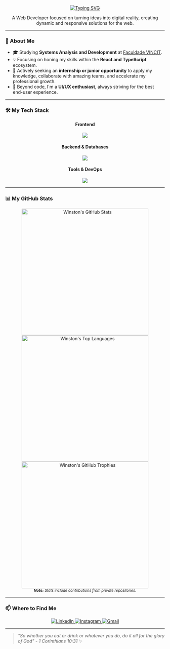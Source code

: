 <div align="center">
  <a href="https://git.io/typing-svg">
    <img src="https://readme-typing-svg.demolab.com?font=Fira+Code&weight=700&size=28&pause=1000&color=00BFFF&center=true&vCenter=true&width=435&lines=Hello%2C+I'm+Winston!;Web+Developer." alt="Typing SVG" />
  </a>
</div>

<p align="center">
  A Web Developer focused on turning ideas into digital reality, creating dynamic and responsive solutions for the web.
</p>

---

### 🚀 About Me
- 🎓 Studying **Systems Analysis and Development** at [Faculdade VINCIT](https://faculdadevincit.edu.br/).
- 💡 Focusing on honing my skills within the **React and TypeScript** ecosystem.
- 🌱 Actively seeking an **internship or junior opportunity** to apply my knowledge, collaborate with amazing teams, and accelerate my professional growth.
- 🎨 Beyond code, I'm a **UI/UX enthusiast**, always striving for the best end-user experience.

---

### 🛠️ My Tech Stack

<div align="center">
  <h4>Frontend</h4>
  <p>
    <a href="https://skillicons.dev">
      <img src="https://skillicons.dev/icons?i=react,nextjs,typescript,javascript,html,css,tailwind,sass,bootstrap" />
    </a>
  </p>
  <h4>Backend & Databases</h4>
  <p>
    <a href="https://skillicons.dev">
      <img src="https://skillicons.dev/icons?i=nodejs,express,python,java,postgres,mysql,mongodb,sqlite" />
    </a>
  </p>
  <h4>Tools & DevOps</h4>
  <p>
    <a href="https://skillicons.dev">
      <img src="https://skillicons.dev/icons?i=git,github,vite,webpack,figma,vscode" />
    </a>
  </p>
</div>

---

### 📊 My GitHub Stats

<div align="center">
  <img width="400" src="https://github-readme-stats-winstonajr.vercel.app/api?username=winstonajr&show_icons=true&count_private=true&theme=tokyonight&hide_border=true&rank_icon=github&cache_seconds=1800" alt="Winston's GitHub Stats" />
  <br>
  <img width="400" src="https://github-readme-stats-winstonajr.vercel.app/api/top-langs/?username=winstonajr&layout=compact&theme=tokyonight&hide_border=true&count_private=true&langs_count=100&cache_seconds=1800" alt="Winston's Top Languages" />
  <br>
  <img width="400" src="https://github-profile-trophy.vercel.app/?username=winstonajr&theme=tokyonight&column=4&margin-w=15&margin-h=15" alt="Winston's GitHub Trophies" />
  <br>
  <small><i><b>Note:</b> Stats include contributions from private repositories.</i></small>
</div>


---

### 📫 Where to Find Me

<p align="center">
  <a href="https://www.linkedin.com/in/winstonajr/" target="_blank">
    <img src="https://img.shields.io/badge/LinkedIn-0077B5?style=for-the-badge&logo=linkedin&logoColor=white" alt="LinkedIn"/>
  </a>
  <a href="https://www.instagram.com/win_ajr/" target="_blank">
    <img src="https://img.shields.io/badge/Instagram-E4405F?style=for-the-badge&logo=instagram&logoColor=white" alt="Instagram"/>
  </a>
  <a href="mailto:winston.almeidamjr@gmail.com" target="_blank">
    <img src="https://img.shields.io/badge/Gmail-D14836?style=for-the-badge&logo=gmail&logoColor=white" alt="Gmail"/>
  </a>
</p>

---

> _"So whether you eat or drink or whatever you do, do it all for the glory of God" - 1 Corinthians 10:31_ ✨
